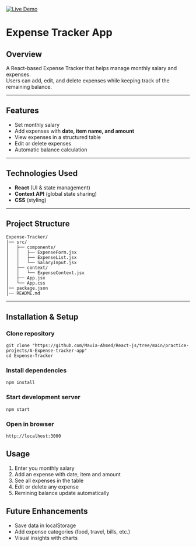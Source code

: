 [![Live Demo](https://img.shields.io/badge/Live%20Demo-Click%20Here-brightgreen)](https://react-js-6gnl.vercel.app/)
# Expense Tracker App

## Overview
A React-based Expense Tracker that helps manage monthly salary and expenses.  
Users can add, edit, and delete expenses while keeping track of the remaining balance.

---

## Features
- Set monthly salary  
- Add expenses with **date, item name, and amount**  
- View expenses in a structured table  
- Edit or delete expenses  
- Automatic balance calculation  

---

## Technologies Used
- **React** (UI & state management)  
- **Context API** (global state sharing)  
- **CSS** (styling)  

---

## Project Structure
```
Expense-Tracker/
│── src/
│   ├── components/
│   │   ├── ExpenseForm.jsx
│   │   ├── ExpenseList.jsx
│   │   └── SalaryInput.jsx
│   ├── context/
│   │   └── ExpenseContext.jsx
│   ├── App.jsx
│   └── App.css
│── package.json
│── README.md

```



---

## Installation & Setup
### Clone repository
```
git clone "https://github.com/Mavia-Ahmed/React-js/tree/main/practice-projects/A-Expense-tracker-app"
cd Expense-Tracker
```

### Install dependencies
```
npm install
```

### Start development server
```
npm start
```

### Open in browser
```
http://localhost:3000
```


## Usage
1. Enter you monthly salary  
2. Add an expense with date, item and amount  
3. See all expenses in the table  
4. Edit or delete any expense  
5. Remining balance update automatically


## Future Enhancements
- Save data in localStorage
- Add expense categories (food, travel, bills, etc.)
- Visual insights with charts



